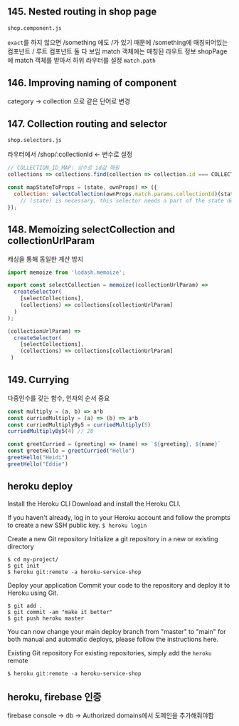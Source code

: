 ## 145. Nested routing in shop page
`shop.component.js`

`exact`를 하지 않으면 /something 에도 /가 있기 때문에 /something에 매칭되어있는 컴포넌트 / 루트 컴포넌트 둘 다 보임 
match 객체에는 매칭된 라우트 정보 
shopPage에 match 객체를 받아서 하위 라우터를 설정 `match.path`
## 146. Improving naming of component
category -> collection 으로 같은 단어로 변경

## 147. Collection routing and selector
`shop.selectors.js`

라우터에서 /shop/:collectionId <- 변수로 설정 

```javascript
// COLLECTION_ID_MAP: 상수로 id값 매핑 
collections => collections.find(collection => collection.id === COLLECTION_ID_MAP[collectionUrlParam])

const mapStateToProps = (state, ownProps) => ({
  collection: selectCollection(ownProps.match.params.collectionId)(state)
	// (state) is necessary, this selector needs a part of the state depending on the URL parameter
});
```
## 148. Memoizing selectCollection and collectionUrlParam
캐싱을 통해 동일한 계산 방지 

```javascript
import memoize from 'lodash.memoize';

export const selectCollection = memoize((collectionUrlParam) =>
  createSelector(
    [selectCollections],
    (collections) => collections[collectionUrlParam]
  )
);

(collectionUrlParam) =>
  createSelector(
    [selectCollections],
    (collections) => collections[collectionUrlParam]
 )
```

## 149. Currying
다중인수를 갖는 함수, 인자의 순서 중요 
```javascript
const multiply = (a, b) => a*b
const curriedMultiply = (a) => (b) => a*b
const curriedMultiplyBy5 = curriedMultiply(5)
curriedMultiplyBy5(4) // 20

const greetCurried = (greeting) => (name) => `${greeting}, ${name}`
const greetHello = greetCurried("Hello")
greetHello("Heidi")
greetHello("Eddie")
```

## heroku deploy
Install the Heroku CLI
Download and install the Heroku CLI.

If you haven't already, log in to your Heroku account and follow the prompts to create a new SSH public key.
```$ heroku login```

Create a new Git repository
Initialize a git repository in a new or existing directory
```
$ cd my-project/
$ git init
$ heroku git:remote -a heroku-service-shop
```

Deploy your application
Commit your code to the repository and deploy it to Heroku using Git.
```
$ git add .
$ git commit -am "make it better"
$ git push heroku master
```

You can now change your main deploy branch from "master" to "main" for both manual and automatic deploys, please follow the instructions here.

Existing Git repository
For existing repositories, simply add the `heroku` remote
```
$ heroku git:remote -a heroku-service-shop
```

## heroku, firebase 인증
firebase console -> db -> Authorized domains에서 도메인을 추가해줘야함 